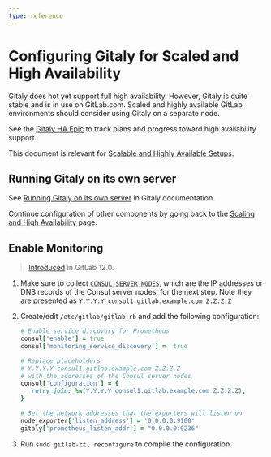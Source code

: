 ```yaml
---
type: reference
---
```


# Configuring Gitaly for Scaled and High Availability

Gitaly does not yet support full high availability. However, Gitaly is quite
stable and is in use on GitLab.com. Scaled and highly available GitLab environments
should consider using Gitaly on a separate node.

See the [Gitaly HA Epic](https://gitlab.com/groups/gitlab-org/-/epics/289) to
track plans and progress toward high availability support.

This document is relevant for [Scalable and Highly Available Setups](README.md).

## Running Gitaly on its own server

See [Running Gitaly on its own server](../gitaly/index.md#running-gitaly-on-its-own-server)
in Gitaly documentation.

Continue configuration of other components by going back to the
[Scaling and High Availability](README.md#gitlab-components-and-install-instructions) page.

## Enable Monitoring

> [Introduced](https://gitlab.com/gitlab-org/omnibus-gitlab/issues/3786) in GitLab 12.0.

1. Make sure to collect [`CONSUL_SERVER_NODES`](database.md#consul-information), which are the IP addresses or DNS records of the Consul server nodes, for the next step. Note they are presented as `Y.Y.Y.Y consul1.gitlab.example.com Z.Z.Z.Z`

1. Create/edit `/etc/gitlab/gitlab.rb` and add the following configuration:

   ```ruby
   # Enable service discovery for Prometheus
   consul['enable'] = true
   consul['monitoring_service_discovery'] =  true

   # Replace placeholders
   # Y.Y.Y.Y consul1.gitlab.example.com Z.Z.Z.Z
   # with the addresses of the Consul server nodes
   consul['configuration'] = {
      retry_join: %w(Y.Y.Y.Y consul1.gitlab.example.com Z.Z.Z.Z),
   }

   # Set the network addresses that the exporters will listen on
   node_exporter['listen_address'] = '0.0.0.0:9100'
   gitaly['prometheus_listen_addr'] = "0.0.0.0:9236"
   ```

1. Run `sudo gitlab-ctl reconfigure` to compile the configuration.

<!-- ## Troubleshooting

Include any troubleshooting steps that you can foresee. If you know beforehand what issues
one might have when setting this up, or when something is changed, or on upgrading, it's
important to describe those, too. Think of things that may go wrong and include them here.
This is important to minimize requests for support, and to avoid doc comments with
questions that you know someone might ask.

Each scenario can be a third-level heading, e.g. `### Getting error message X`.
If you have none to add when creating a doc, leave this section in place
but commented out to help encourage others to add to it in the future. -->
